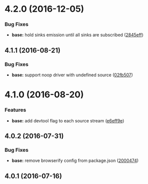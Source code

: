 <a name="4.2.0"></a>
# 4.2.0 (2016-12-05)


### Bug Fixes

* **base:** hold sinks emission until all sinks are subscribed ([2845eff](https://github.com/cyclejs/cyclejs/tree/master/packages/base/commit/2845eff))



<a name="4.1.1"></a>
## 4.1.1 (2016-08-21)


### Bug Fixes

* **base:** support noop driver with undefined source ([02fb507](https://github.com/cyclejs/cyclejs/tree/master/packages/base/commit/02fb507))



<a name="4.1.0"></a>
# 4.1.0 (2016-08-20)


### Features

* **base:** add devtool flag to each source stream ([e6eff9e](https://github.com/cyclejs/cyclejs/tree/master/packages/base/commit/e6eff9e))



<a name="4.0.2"></a>
## 4.0.2 (2016-07-31)


### Bug Fixes

* **base:** remove browserify config from package.json ([2000474](https://github.com/cyclejs/cyclejs/tree/master/packages/base/commit/2000474))



<a name="4.0.1"></a>
## 4.0.1 (2016-07-16)




